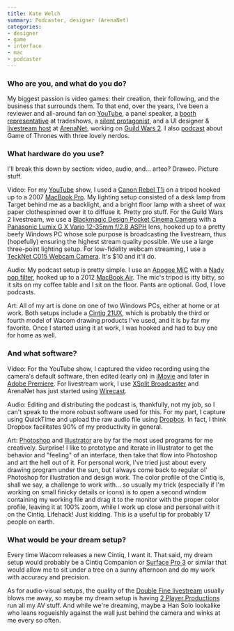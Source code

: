 ```yaml
---
title: Kate Welch
summary: Podcaster, designer (ArenaNet)
categories:
- designer
- game
- interface
- mac
- podcaster
---
```


### Who are you, and what do you do?

My biggest passion is video games: their creation, their following, and the business that surrounds them. To that end, over the years, I've been a reviewer and all-around fan on [YouTube](http://youtube.com/shegeekshow "Kate's video game reviews on YouTube."), a panel speaker, a [booth representative][spyparty] at tradeshows, a [silent protagonist][roundabout], and a UI designer & [livestream host](http://twitch.tv/guildwars2 "Guild Wars 2 on Twitch.") at [ArenaNet](http://arena.net "The AreaNet website."), working on [Guild Wars 2][guild-wars-2]. I also [podcast](http://gameofowns.com/ "The Game of Owns podcast site.") about Game of Thrones with three lovely nerdos.

### What hardware do you use?

I'll break this down by section: video, audio, and... arteo? Draweo. Picture stuff. 

Video: For my [YouTube][] show, I used a [Canon Rebel T1i][eos-rebel-t1i] on a tripod hooked up to a 2007 [MacBook Pro][macbook-pro]. My lighting setup consisted of a desk lamp from Target behind me as a backlight, and a bright floor lamp with a sheet of wax paper clothespinned over it to diffuse it. Pretty pro stuff. For the Guild Wars 2 livestream, we use a [Blackmagic Design Pocket Cinema Camera][pocket-cinema-camera] with a [Panasonic Lumix G X Vario 12-35mm f/2.8 ASPH][lumix-g-x-vario-12-35mm-f2.8-asph] lens, hooked up to a pretty beefy Windows PC whose sole purpose is broadcasting the livestream, thus (hopefully) ensuring the highest stream quality possible. We use a large three-point lighting setup. For low-fidelity webcam streaming, I use a [TeckNet C015 Webcam Camera][c015]. It's $10 and it'll do.

Audio: My podcast setup is pretty simple. I use an [Apogee MiC][mic] with a [Nady pop filter][mpf-6], hooked up to a 2012 [MacBook Air][macbook-air]. The mic's tripod is itty bitty, so it sits on my coffee table and I sit on the floor. Pants are optional. God, I love podcasts.

Art: All of my art is done on one of two Windows PCs, either at home or at work. Both setups include a [Cintiq 21UX][cintiq], which is probably the third or fourth model of Wacom drawing products I've used, and it is by far my favorite. Once I started using it at work, I was hooked and had to buy one for home as well.

### And what software?

Video: For the YouTube show, I captured the video recording using the camera's default software, then edited (early on) in [iMovie][] and later in [Adobe Premiere][premiere]. For livestream work, I use [XSplit Broadcaster][broadcaster] and ArenaNet has just started using [Wirecast][].

Audio: Editing and distributing the podcast is, thankfully, not my job, so I can't speak to the more robust software used for this. For my part, I capture using QuickTime and upload the raw audio file using [Dropbox][]. In fact, I think Dropbox facilitates 90% of my productivity in general.

Art: [Photoshop][] and [Illustrator][] are by far the most used programs for me creatively. Surprise! I like to prototype and iterate in Illustrator to get the behavior and "feeling" of an interface, then take that flow into Photoshop and art the hell out of it. For personal work, I've tried just about every drawing program under the sun, but I always come back to regular ol' Photoshop for illustration and design work. The color profile of the Cintiq is, shall we say, a challenge to work with... so usually my trick (especially if I'm working on small finicky details or icons) is to open a second window containing my working file and drag it to the monitor with the proper color profile, leaving it at 100% zoom, while I work up close and personal with it on the Cintiq. Lifehack! Just kidding. This is a useful tip for probably 17 people on earth.

### What would be your dream setup?

Every time Wacom releases a new Cintiq, I want it. That said, my dream setup would probably be a Cintiq Companion or [Surface Pro 3][surface-pro-3] or similar that would allow me to sit under a tree on a sunny afternoon and do my work with accuracy and precision. 

As for audio-visual setups, the quality of the [Double Fine livestream](http://www.twitch.tv/doublefine/ "Double Fine's stream on Twitch.") usually blows me away, so maybe my dream setup is having [2 Player Productions](http://www.2playerproductions.com/ "The 2 Player Productions site.") run all my AV stuff. And while we're dreaming, maybe a Han Solo lookalike who leans rogueishly against the wall just behind the camera and winks at me every so often.

[c015]: https://www.amazon.com/TeckNet%C2%AE-Webcam-Camera-MegaPixel-Microphone/dp/B00K11RI6W "A 5 megapixel webcam."
[cintiq]: https://www.wacom.com/en/us/cintiq "A computer screen you can draw on."
[eos-rebel-t1i]: https://en.wikipedia.org/wiki/Canon_EOS_500D "A 15.1 megapixel DSLR."
[lumix-g-x-vario-12-35mm-f2.8-asph]: https://shop.panasonic.com/shop/model/H-HS12035/ "A lens."
[macbook-air]: https://www.apple.com/macbook-air/ "A very thin laptop."
[macbook-pro]: https://www.apple.com/macbook-pro/ "A laptop."
[mic]: https://www.apogeedigital.com/products/mic "A microphone for iPhones and iPads."
[mpf-6]: https://www.amazon.com/gp/product/B0002CZW0Y/ "A clamp-on microphone pop filter."
[pocket-cinema-camera]: https://www.blackmagicdesign.com/products/blackmagicpocketcinemacamera/ "A Super 16 digital video camera."
[broadcaster]: https://www.xsplit.com//#broadcaster "Multimedia broadcasting software for Windows."
[dropbox]: https://www.dropbox.com/ "Online syncing and storage."
[guild-wars-2]: https://www.guildwars2.com/en/ "An online RPG."
[illustrator]: https://www.adobe.com/products/illustrator.html "A vector graphics editor."
[imovie]: https://www.apple.com/imovie/ "A Mac OS X video editor, included in iLife."
[photoshop]: https://www.adobe.com/products/photoshop.html "A bitmap image editor."
[premiere]: https://www.adobe.com/products/premiere.html "A video editing suite."
[roundabout]: http://roundaboutgame.com/ "A game where you drive a revolving limousine."
[spyparty]: http://www.spyparty.com/ "A spy game set in a high society party."
[surface-pro-3]: https://en.wikipedia.org/wiki/Microsoft_Surface_Pro_3 "A 12 inch Windows 8.1 Pro tablet."
[wirecast]: http://www.telestream.net/wirecast/ "Live streaming software."
[youtube]: https://www.youtube.com/ "A web site for watching 80's TV commercials and bad mashups."
